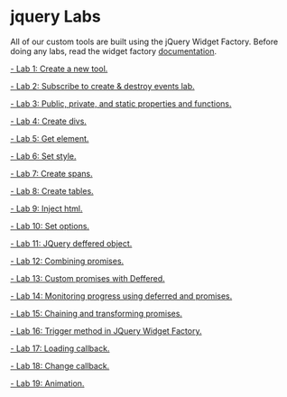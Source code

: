 jquery Labs
=======

All of our custom tools are built using the jQuery Widget Factory. Before doing any labs, read the widget factory [documentation](http://learn.jquery.com/plugins/stateful-plugins-with-widget-factory/).

  <a href="lab1/README.md"> - Lab 1: Create a new tool.</a>

  <a href="lab2/README.md"> - Lab 2: Subscribe to create & destroy events lab.</a>
  
  <a href="lab3/README.md"> - Lab 3: Public, private, and static properties and functions.</a>
  
  <a href="lab4/README.md"> - Lab 4: Create divs.</a>
  
  <a href="lab5/README.md"> - Lab 5: Get element.</a>

  <a href="lab6/README.md"> - Lab 6: Set style.</a>
  
  <a href="lab7/README.md"> - Lab 7: Create spans.</a>
  
  <a href="lab8/README.md"> - Lab 8: Create tables.</a>
  
  <a href="lab9/README.md"> - Lab 9: Inject html.</a>
  
  <a href="lab10/README.md"> - Lab 10: Set options.</a>

  <a href="lab11/README.md"> - Lab 11: JQuery deffered object.</a>

  <a href="lab12/README.md"> - Lab 12: Combining promises.</a>

  <a href="lab13/README.md"> - Lab 13: Custom promises with Deffered.</a>

  <a href="lab14/README.md"> - Lab 14: Monitoring progress using deferred and promises.</a>

  <a href="lab15/README.md"> - Lab 15: Chaining and transforming promises.</a>

  <a href="lab16/README.md"> - Lab 16: Trigger method in JQuery Widget Factory.</a>

  <a href="lab17/README.md"> - Lab 17: Loading callback.</a>

  <a href="lab18/README.md"> - Lab 18: Change callback.</a>

  <a href="lab19/README.md"> - Lab 19: Animation.</a>
